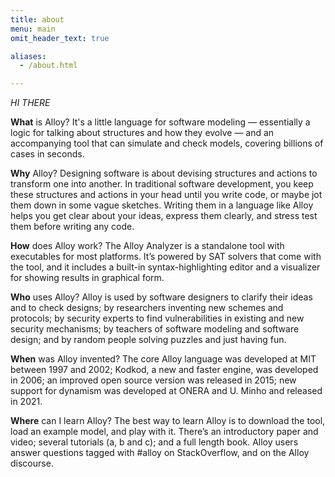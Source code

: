 ```yaml
---
title: about
menu: main
omit_header_text: true

aliases:
  - /about.html

---
```

*HI THERE*

**What** is Alloy?
It's a little language for software modeling — essentially a logic for talking about structures and how they evolve  — and an accompanying tool that can simulate and check models, covering billions of cases in seconds.

**Why** Alloy?
Designing software is about devising structures and actions to transform one into another. In traditional software development, you keep these structures and actions in your head until you write code, or maybe jot them down in some vague sketches. Writing them in a language like Alloy helps you get clear about your ideas, express them clearly, and stress test them before writing any code.

**How** does Alloy work?
The Alloy Analyzer is a standalone tool with executables for most platforms. It’s powered by SAT solvers that come with the tool, and it includes a built-in syntax-highlighting editor and a visualizer for showing results in graphical form.

**Who** uses Alloy?
Alloy is used by software designers to clarify their ideas and to check designs; by researchers inventing new schemes and protocols; by security experts to find vulnerabilities in existing and new security mechanisms; by teachers of software modeling and software design; and by random people solving puzzles and just having fun.

**When**  was Alloy invented?
The core Alloy language was developed at MIT between 1997 and 2002; Kodkod, a new and faster engine, was developed in 2006; an improved open source version was released in 2015; new support for dynamism was developed at ONERA and U. Minho and released in 2021. 

**Where**  can I learn Alloy? The best way to learn Alloy is to download the tool, load an example model, and play with it. There’s an introductory paper and video; several tutorials (a, b and c); and a full length book. Alloy users answer questions tagged with #alloy on StackOverflow, and on the Alloy discourse.

